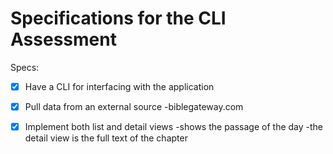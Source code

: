 # Specifications for the CLI Assessment

Specs:
- [x] Have a CLI for interfacing with the application
- [x] Pull data from an external source
-biblegateway.com
- [x] Implement both list and detail views
-shows the passage of the day
-the detail view is the full text of the chapter


